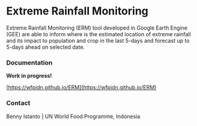 # Extreme Rainfall Monitoring

Extreme Rainfall Monitoring (ERM) tool developed in Google Earth Engine (GEE) are able to inform where is the estimated location of extreme rainfall and its impact to population and crop in the last 5-days and forecast up to 5-days ahead on selected date.

### Documentation

**Work in progress!**

[https://wfpidn.github.io/ERM](https://wfpidn.github.io/ERM)


### Contact

Benny Istanto | UN World Food Programme, Indonesia
